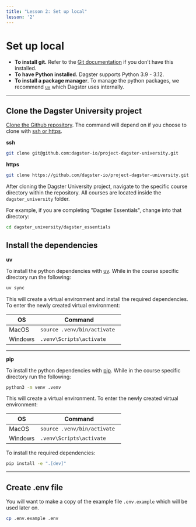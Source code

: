 ```yaml
---
title: "Lesson 2: Set up local"
lesson: '2'
---
```


# Set up local

- **To install git.** Refer to the [Git documentation](https://github.com/git-guides/install-git) if you don’t have this installed.
- **To have Python installed.**  Dagster supports Python 3.9 - 3.12.
- **To install a package manager**. To manage the python packages, we recommend [`uv`]((https://docs.astral.sh/uv/)) which Dagster uses internally.

---

## Clone the Dagster University project

[Clone the Github repository](https://docs.github.com/en/repositories/creating-and-managing-repositories/cloning-a-repository). The command will depend on if you choose to clone with [ssh or https](https://graphite.dev/guides/git-clone-ssh-vs-https).

**ssh**

```bash
git clone git@github.com:dagster-io/project-dagster-university.git
```

**https**

```bash
git clone https://github.com/dagster-io/project-dagster-university.git
```

After cloning the Dagster University project, navigate to the specific course directory within the repository. All courses are located inside the `dagster_university` folder.

For example, if you are completing "Dagster Essentials", change into that directory:

```bash
cd dagster_university/dagster_essentials
```

## Install the dependencies

**uv**

To install the python dependencies with [uv](https://docs.astral.sh/uv/). While in the course specific directory run the following:

```bash
uv sync
```

This will create a virtual environment and install the required dependencies. To enter the newly created virtual environment:

| OS | Command |
| --- | --- |
| MacOS | ```source .venv/bin/activate ``` |
| Windows | ```.venv\Scripts\activate ``` |

---

**pip**

To install the python dependencies with [pip](https://pypi.org/project/pip/).  While in the course specific directory run the following:

```bash
python3 -m venv .venv
```

This will create a virtual environment. To enter the newly created virtual environment:

| OS | Command |
| --- | --- |
| MacOS | ```source .venv/bin/activate ``` |
| Windows | ```.venv\Scripts\activate ``` |

To install the required dependencies:

```bash
pip install -e ".[dev]"
```

---

## Create .env file

You will want to make a copy of the example file `.env.example` which will be used later on.

```bash
cp .env.example .env
```
